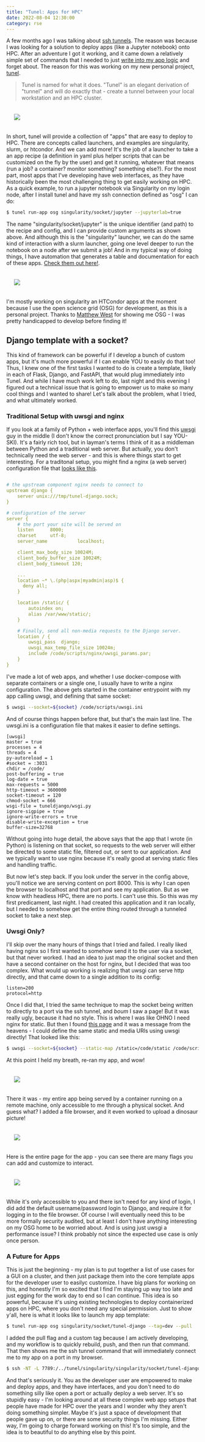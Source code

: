 ```yaml
---
title: "Tunel: Apps for HPC"
date: 2022-08-04 12:30:00
category: rse
---
```


A few months ago I was talking about <a href="https://vsoch.github.io/2022/ssh-tunnels/" target="_blank">ssh tunnels</a>. The reason was because I was looking for a solution to deploy apps (like a Jupyter notebook) onto HPC.
After an adventure I got it working, and it came down a relatively simple set of commands that I needed to just <a href="https://github.com/tunel-apps/tunel/blob/main/tunel/ssh/commands.py">write into my app logic</a> and forget about.
The reason for this was working on my new personal project, <a href="https://tunel-apps.github.io/tunel/" target="_blank">tunel</a>. 

> Tunel is named for what it does. "Tunel" is an elegant derivation of "tunnel" and will do exactly that - create a tunnel between your local workstation and an HPC cluster.

<div style="padding:20px">
 <img src="{{ site.baseurl }}/assets/images/posts/tunel/tunel-docs.png">
</div>

In short, tunel will provide a collection of "apps" that are easy to deploy to HPC. There are concepts called launchers, and examples are singularity, slurm, or htcondor. And we can add more! It's the job of a launcher to take a an app recipe (a definition in yaml plus helper scripts that can be customized on the fly by the user) and get it running, whatever that means (run a job? a container? monitor something? something else?). For the most part, most apps that I've developing have web interfaces, as they have historically been the most challenging thing to get easily working on HPC. As a quick example, to run a jupyter notebook via Singularity on my login node, after I install tunel and have my ssh connection defined as "osg" I can do:

```bash
$ tunel run-app osg singularity/socket/jupyter --jupyterlab=true 
```

The name "singularity/socket/jupyter" is the unique identifier (and path) to the recipe and config, and I can provide custom arguments as shown above. And although this is the "singularity" launcher, we can do the same kind of interaction with a slurm launcher, going one level deeper to run the notebook on a node after we submit a job!
And in my typical way of doing things, I have automation that generates a table and documentation for each of these apps. <a href="https://tunel-apps.github.io/tunel/_static/apps/" target="_blank">Check them out here!</a>. 

<div style="padding:20px">
 <img src="{{ site.baseurl }}/assets/images/posts/tunel/table.png">
</div>

I'm mostly working on singularity an HTCondor apps at the moment because I use the open science grid (OSG) for development, as this is a personal project. Thanks to <a href="https://twitter.com/westbynoreaster" target="_blank">Matthew West</a> for showing me OSG - I was pretty handicapped to develop before finding it!

## Django template with a socket?

This kind of framework can be powerful if I develop a bunch of custom apps, but it's much more powerful if I can enable YOU to easily do that too! Thus, I knew one of the first tasks I wanted to do is create a template, likely in each of Flask, Django, and FastAPI, that would plug immediately into Tunel. And while I have much work left to do, last night and this evening I figured out a technical issue that is going to empower us to make so many cool things and I wanted to share! Let's talk about the problem, what I tried, and what ultimately worked.

### Traditional Setup with uwsgi and nginx

If you look at a family of Python + web interface apps, you'll find this <a href="https://uwsgi-docs.readthedocs.io/en/latest/" target="_blank">uwsgi</a> guy in the middle (I don't know the correct pronunciation but I say YOU-SKI). It's a fairly rich tool, but in layman's terms I think of it as a middleman between Python and a traditional web server. But actually, you don't technically need the web server - and this is where things start to get interesting. For a traditonal setup, you might find a nginx (a web server) configuration file that <a href="https://github.com/tunel-apps/tunel-django/blob/main/scripts/nginx/nginx.conf" target="_blank">looks like this</a>.

```yaml

# the upstream component nginx needs to connect to
upstream django {
    server unix:///tmp/tunel-django.sock;
}

# configuration of the server
server {
    # the port your site will be served on
    listen      8000;
    charset     utf-8;
    server_name           localhost;

    client_max_body_size 10024M;
    client_body_buffer_size 10024M;
    client_body_timeout 120;

    ...
    location ~* \.(php|aspx|myadmin|asp)$ {
      deny all;
    }

    location /static/ {
        autoindex on;
        alias /var/www/static/;
    }

    # Finally, send all non-media requests to the Django server.
    location / {
        uwsgi_pass  django;
        uwsgi_max_temp_file_size 10024m;
        include /code/scripts/nginx/uwsgi_params.par;
    }
}
```

I've made a lot of web apps, and whether I use docker-compose with separate containers or a single one, I usually have to write a nginx configuration. The above gets started in the container entrypoint with my app calling uwsgi, and defining that same socket:

```bash
$ uwsgi --socket=${socket} /code/scripts/uwsgi.ini
```

And of course things happen before that, but that's the main last line. The uwsgi.ini is a configuration file
that makes it easier to define settings.

```
[uwsgi]
master = true
processes = 4
threads = 4
py-autoreload = 1
#socket = :3031
chdir = /code/
post-buffering = true
log-date = true
max-requests = 5000
http-timeout = 3600000
socket-timeout = 120
chmod-socket = 666
wsgi-file = tuneldjango/wsgi.py
ignore-sigpipe = true
ignore-write-errors = true
disable-write-exception = true
buffer-size=32768
```

Without going into huge detail, the above says that the app that I wrote (in Python) is listening on that socket, so requests to the web server will either be directed to some static file, filtered out, or sent to our application. And we typically want to use nginx because it's really good at serving static files and handling traffic.

But now let's step back. If you look under the server in the config above, you'll notice we are serving
content on port 8000. This is why I can open the browser to localhost and that port and see my application.
But as we know with headless HPC, there are no ports. I can't use this. So this was my first predicament, last night. I had created this application and it ran locally, but I needed to somehow get the entire thing routed through a tunneled socket to take a next step.

### Uwsgi Only?

I'll skip over the many hours of things that I tried and failed. I really liked having nginx so I first wanted to somehow send it to the user via a socket, but that never worked. I had an idea to just map the original socket and then have a second container on the host for nginx, but I decided that was too complex. What would up working is realizing that uwsgi can serve http directly, and that came down to a single addition to its config:

```
listen=200
protocol=http
```

Once I did that, I tried the same technique to map the socket being written to directly to a port via the ssh tunnel, and *boum* I saw a page! But it was really ugly, because it had no style. This is where I was like OHNO I need nginx for static. But then I found <a href="https://uwsgi-docs.readthedocs.io/en/latest/StaticFiles.html" target="_blank">this page</a> and it was a message from the heavens - I could define the same static and media URls using uwsgi directly! That looked like this:

```bash
$ uwsgi --socket=${socket} --static-map /static=/code/static /code/scripts/uwsgi-standalone.ini
```
At this point I held my breath, re-ran my app, and wow!

<div style="padding:20px">
 <img src="{{ site.baseurl }}/assets/images/posts/tunel/home.png">
</div>

There it was - my entire app being served by a container running on a remote machine, only accessible to me through a physical socket. And guess what? I added a file browser, and it even worked to upload a dinosaur picture!

<div style="padding:20px">
 <img src="{{ site.baseurl }}/assets/images/posts/tunel/browser.png">
</div>

Here is the entire page for the app - you can see there are many flags you can add and customize to interact.

<div style="padding:20px">
 <img src="{{ site.baseurl }}/assets/images/posts/tunel/app.png">
</div>

While it's only accessible to you and there isn't need for any kind of login, I did add the default username/password login to Django, and require it for logging in to the file browser. Of course I will eventually need this to be more formally security audited, but at least I don't have anything interesting on my OSG home to be worried about. And is using just uwsgi a performance issue? I think probably not since the expected use case is only once person.

### A Future for Apps

This is just the beginning - my plan is to put together a list of use cases for a GUI on a cluster, and then just package them into the core template apps for the developer user to easilyc customize. I have big plans for working on this, and honestly I'm so excited that I find I'm staying up way too late and just egging for the work day to end so I can continue. This idea is so powerful, because it's using existing technologies to deploy containerized apps on HPC, where you don't need any special permission. Just to show y'all, here is what it looks like to launch my app template:


```bash
$ tunel run-app osg singularity/socket/tunel-django --tag=dev --pull
```

I added the pull flag and a custom tag because I am actively developing, and my workflow is to quickly rebuild, push, and then run that command. That then shows me the ssh tunnel command that will immediately connect me to my app on a port in my browser.

```bash
$ ssh -NT -L 7789:/../tunel/singularity/singularity/socket/tunel-django/singularity-socket-tunel-django.sock sochat1@osg
```
And that's seriously it. You as the developer user are empowered to make and deploy apps, and they have interfaces, and you don't need to do something silly like open a port or actually deploy a web server. It's so stupidly easy - I'm looking around at all these complex web app setups that people have made for HPC over the years and I wonder why they aren't doing something simpler. Maybe it's just a space of development that people gave up on, or there are some security things I'm missing. Either way, I'm going to charge forward working on this! It's too simple, and the idea is to beautiful to do anything else by this point.
